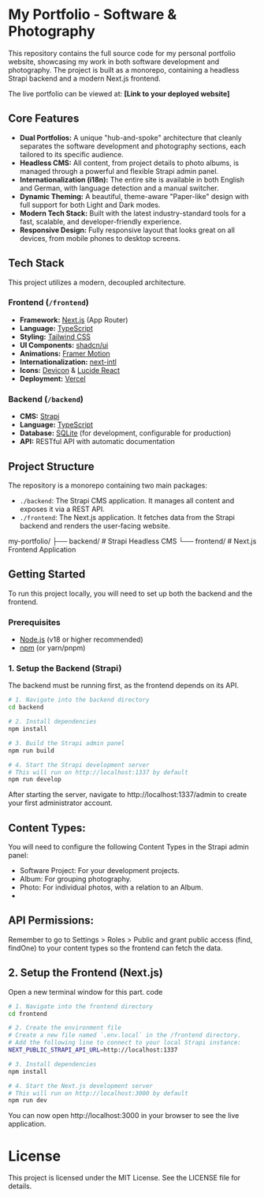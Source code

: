 # My Portfolio - Software & Photography

This repository contains the full source code for my personal portfolio website, showcasing my work in both software development and photography. The project is built as a monorepo, containing a headless Strapi backend and a modern Next.js frontend.

The live portfolio can be viewed at: **[Link to your deployed website]**

## Core Features

-   **Dual Portfolios:** A unique "hub-and-spoke" architecture that cleanly separates the software development and photography sections, each tailored to its specific audience.
-   **Headless CMS:** All content, from project details to photo albums, is managed through a powerful and flexible Strapi admin panel.
-   **Internationalization (i18n):** The entire site is available in both English and German, with language detection and a manual switcher.
-   **Dynamic Theming:** A beautiful, theme-aware "Paper-like" design with full support for both Light and Dark modes.
-   **Modern Tech Stack:** Built with the latest industry-standard tools for a fast, scalable, and developer-friendly experience.
-   **Responsive Design:** Fully responsive layout that looks great on all devices, from mobile phones to desktop screens.

## Tech Stack

This project utilizes a modern, decoupled architecture.

### Frontend (`/frontend`)

-   **Framework:** [Next.js](https://nextjs.org/) (App Router)
-   **Language:** [TypeScript](https://www.typescriptlang.org/)
-   **Styling:** [Tailwind CSS](https://tailwindcss.com/)
-   **UI Components:** [shadcn/ui](https://ui.shadcn.com/)
-   **Animations:** [Framer Motion](https://www.framer.com/motion/)
-   **Internationalization:** [next-intl](https://next-intl.dev/)
-   **Icons:** [Devicon](https://devicon.dev/) & [Lucide React](https://lucide.dev/)
-   **Deployment:** [Vercel](https://vercel.com/)

### Backend (`/backend`)

-   **CMS:** [Strapi](https://strapi.io/)
-   **Language:** [TypeScript](https://www.typescriptlang.org/)
-   **Database:** [SQLite](https://www.sqlite.org/) (for development, configurable for production)
-   **API:** RESTful API with automatic documentation

## Project Structure

The repository is a monorepo containing two main packages:

-   `./backend`: The Strapi CMS application. It manages all content and exposes it via a REST API.
-   `./frontend`: The Next.js application. It fetches data from the Strapi backend and renders the user-facing website.

my-portfolio/
├── backend/ # Strapi Headless CMS
└── frontend/ # Next.js Frontend Application


## Getting Started

To run this project locally, you will need to set up both the backend and the frontend.

### Prerequisites

-   [Node.js](https://nodejs.org/) (v18 or higher recommended)
-   [npm](https://www.npmjs.com/) (or yarn/pnpm)

### 1. Setup the Backend (Strapi)

The backend must be running first, as the frontend depends on its API.

```bash
# 1. Navigate into the backend directory
cd backend

# 2. Install dependencies
npm install

# 3. Build the Strapi admin panel
npm run build

# 4. Start the Strapi development server
# This will run on http://localhost:1337 by default
npm run develop
```
After starting the server, navigate to http://localhost:1337/admin to create your first administrator account.

## Content Types:
You will need to configure the following Content Types in the Strapi admin panel:
- Software Project: For your development projects.
- Album: For grouping photography.
- Photo: For individual photos, with a relation to an Album.
- 
## API Permissions:
Remember to go to Settings > Roles > Public and grant public access (find, findOne) to your content types so the frontend can fetch the data.

## 2. Setup the Frontend (Next.js)
Open a new terminal window for this part.
code
```bash
# 1. Navigate into the frontend directory
cd frontend

# 2. Create the environment file
# Create a new file named `.env.local` in the /frontend directory.
# Add the following line to connect to your local Strapi instance:
NEXT_PUBLIC_STRAPI_API_URL=http://localhost:1337

# 3. Install dependencies
npm install

# 4. Start the Next.js development server
# This will run on http://localhost:3000 by default
npm run dev
```
You can now open http://localhost:3000 in your browser to see the live application.
# License
This project is licensed under the MIT License. See the LICENSE file for details.
